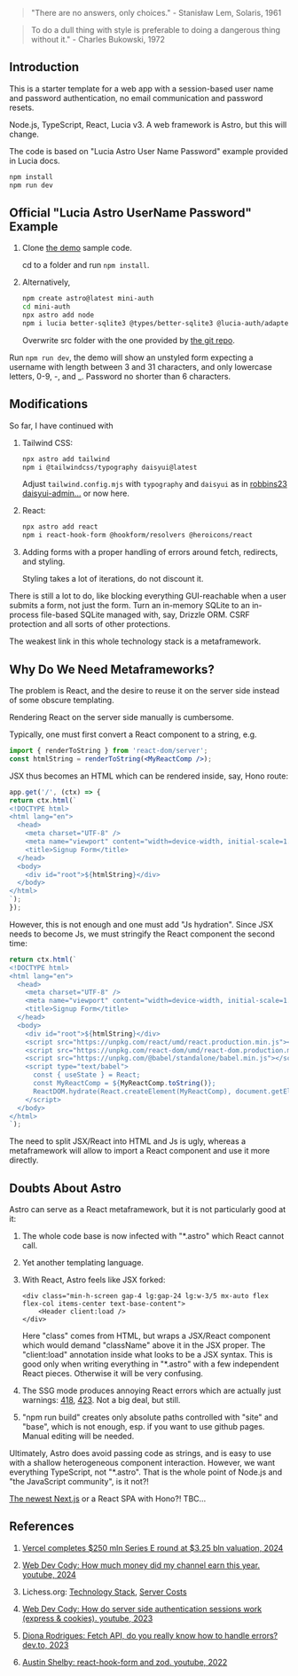 > "There are no answers, only choices." - Stanisław Lem, Solaris, 1961

> To do a dull thing with style is preferable to doing a dangerous thing without it." - Charles Bukowski, 1972

## Introduction

This is a starter template for a web app with a session-based user name and password authentication, no email communication and password resets.

Node.js, TypeScript, React, Lucia v3. A web framework is Astro, but this will change.

The code is based on "Lucia Astro User Name Password" example provided in Lucia docs.

```sh
npm install
npm run dev
```

## Official "Lucia Astro UserName Password" Example

1. Clone [the demo](https://lucia-auth.com/tutorials/username-and-password/astro) sample code.

    cd to a folder and run `npm install`. 

2. Alternatively, 

    ```sh
    npm create astro@latest mini-auth
    cd mini-auth
    npx astro add node
    npm i lucia better-sqlite3 @types/better-sqlite3 @lucia-auth/adapter-sqlite
    ```

    Overwrite src folder with the one provided by [the git repo](https://github.com/lucia-auth/examples/tree/main/astro/username-and-password).

Run `npm run dev`, the demo will show an unstyled form expecting a username with length between 3 and 31 characters, and only lowercase letters, 0-9, -, and _. Password no shorter than 6 characters.

## Modifications

So far, I have continued with

1. Tailwind CSS:

    ```sh
    npx astro add tailwind
    npm i @tailwindcss/typography daisyui@latest
    ```
    
    Adjust `tailwind.config.mjs` with `typography` and `daisyui` as in [robbins23 daisyui-admin...](https://github.com/robbins23/daisyui-admin-dashboard-template/blob/master/tailwind.config.js) or now here.
    
2. React:

    ```sh
    npx astro add react
    npm i react-hook-form @hookform/resolvers @heroicons/react
    ```
    
3. Adding forms with a proper handling of errors around fetch, redirects, and styling. 

    Styling takes a lot of iterations, do not discount it.

There is still a lot to do, like blocking everything GUI-reachable when a user submits a form, not just the form. Turn an in-memory SQLite
to an in-process file-based SQLite managed with, say, Drizzle ORM. CSRF protection and all sorts of other protections.

The weakest link in this whole technology stack is a metaframework.

## Why Do We Need Metaframeworks? 

The problem is React, and the desire to reuse it on the server side instead of some obscure templating.

Rendering React on the server side manually is cumbersome.

Typically, one must first convert a React component to a string, e.g. 

```jsx
import { renderToString } from 'react-dom/server';
const htmlString = renderToString(<MyReactComp />);
```
    
JSX thus becomes an HTML which can be rendered inside, say, Hono route:

```jsx
app.get('/', (ctx) => {
return ctx.html(`
<!DOCTYPE html>
<html lang="en">
  <head>
    <meta charset="UTF-8" />
    <meta name="viewport" content="width=device-width, initial-scale=1.0" />
    <title>Signup Form</title>
  </head>
  <body>
    <div id="root">${htmlString}</div>
  </body>
</html>
`);
});
```

However, this is not enough and one must add "Js hydration". Since JSX needs to become Js, we must stringify the React component the second time:
    
```jsx
return ctx.html(`
<!DOCTYPE html>
<html lang="en">
  <head>
    <meta charset="UTF-8" />
    <meta name="viewport" content="width=device-width, initial-scale=1.0" />
    <title>Signup Form</title>
  </head>
  <body>
    <div id="root">${htmlString}</div>
    <script src="https://unpkg.com/react/umd/react.production.min.js"></script>
    <script src="https://unpkg.com/react-dom/umd/react-dom.production.min.js"></script>
    <script src="https://unpkg.com/@babel/standalone/babel.min.js"></script>
    <script type="text/babel">
      const { useState } = React;
      const MyReactComp = ${MyReactComp.toString()};
      ReactDOM.hydrate(React.createElement(MyReactComp), document.getElementById('root'));
    </script>
  </body>
</html>
`);
```
    
The need to split JSX/React into HTML and Js is ugly, whereas a metaframework will allow to import a React component and use it more directly.

## Doubts About Astro

Astro can serve as a React metaframework, but it is not particularly good at it:

1. The whole code base is now infected with "*.astro" which React cannot call.

2. Yet another templating language.

3. With React, Astro feels like JSX forked:

    ```astro
    <div class="min-h-screen gap-4 lg:gap-24 lg:w-3/5 mx-auto flex flex-col items-center text-base-content">
        <Header client:load />
    </div>
    ```

    Here "class" comes from HTML, but wraps a JSX/React component which would demand "className" above it in the JSX proper. The "client:load" annotation inside what looks to be a JSX syntax. This is good only when writing everything in "*.astro" with a few independent React pieces. Otherwise it will be very confusing.

4. The SSG mode produces annoying React errors which are actually just warnings: [418](https://react.dev/errors/418?invariant=418), [423](https://react.dev/errors/423?invariant=423). Not a big deal, but still.

5. "npm run build" creates only absolute paths controlled with "site" and "base", which is not enough, esp. if you want to use github pages. Manual editing will be needed.

Ultimately, Astro does avoid passing code as strings, and is easy to use with a shallow heterogeneous component interaction. However, we want everything TypeScript, not "*.astro". That is the whole point of Node.js and "the JavaScript community", is it not?!

[The newest Next.js](https://www.youtube.com/@ugurcodes/videos) or a React SPA with Hono?! TBC...

## References

1. [Vercel completes $250 mln Series E round at $3.25 bln valuation, 2024](https://www.reuters.com/technology/vercel-completes-250-mln-series-e-round-325-bln-valuation-2024-05-16/)

1. [Web Dev Cody: How much money did my channel earn this year. youtube, 2024](https://www.youtube.com/watch?v=qwXvW_fN_9k)

2. Lichess.org: [Technology Stack](https://lichess.org/source), [Server Costs](https://docs.google.com/spreadsheets/d/1Si3PMUJGR9KrpE5lngSkHLJKJkb0ZuI4/preview)

2. [Web Dev Cody: How do server side authentication sessions work (express & cookies). youtube, 2023](https://www.youtube.com/watch?v=BgsQrOHNKeY&t=6s)

3. [Diona Rodrigues: Fetch API, do you really know how to handle errors? dev.to, 2023](https://dev.to/dionarodrigues/fetch-api-do-you-really-know-how-to-handle-errors-2gj0)

4. [Austin Shelby: react-hook-form and zod. youtube, 2022](https://www.youtube.com/watch?v=4zt1eadehKQ)
